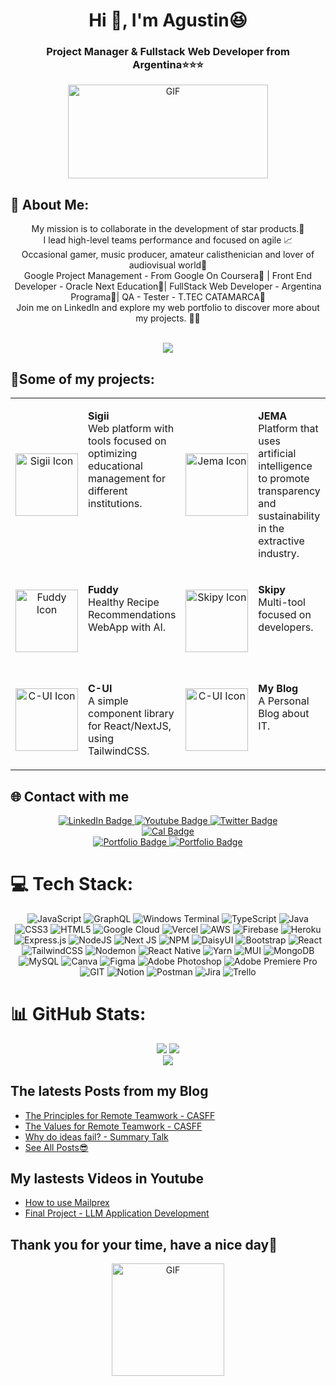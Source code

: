 <div  align="center">
<h1>Hi 👋, I'm Agustin😆 </h1>
<h3>Project Manager & Fullstack Web Developer from Argentina⭐⭐⭐</h3>
</div>
<div align="center"> 
<img width="320px" height="150px" src="https://i.giphy.com/media/v1.Y2lkPTc5MGI3NjExeG85OHM4enpjYmc4MjIyMGQ4bmJzNGR6Y2xjbGpvcncycnR4OWFmOCZlcD12MV9pbnRlcm5hbF9naWZfYnlfaWQmY3Q9Zw/xUPGGDNsLvqsBOhuU0/giphy.gif" alt="GIF"/>
</div>

## 💫 About Me:

<div align="center">
My mission is to collaborate in the development of star products.🌟<br/> 
I lead high-level teams performance and focused on agile 📈<br/>
Occasional gamer, music producer, amateur calisthenician and lover of audiovisual world🎨<br/>
Google Project Management - From Google On Coursera👑 | Front End Developer - Oracle Next Education🍊| FullStack Web Developer - Argentina Programa💼| QA - Tester - T.TEC CATAMARCA🥚
<br/>
Join me on LinkedIn and explore my web portfolio to discover more about my projects. 🚀📝
<br/>
<br/>  

[![](https://visitcount.itsvg.in/api?id=nitdraig&label=Profile%20Views&color=12&pretty=false)](https://visitcount.itsvg.in)

</div>

## 📌Some of my projects:

<table>
  <td style="text-align: center">
    <a href="https://sigii.tips">
      <img
        src="https://res.cloudinary.com/draig/image/upload/v1751400363/excelso/sigii/imagen_2025-07-01_170600573_zwymhm.png"
        alt="Sigii Icon"
        width="100"
      />
    </a>
  </td>
  <td style="vertical-align: top">
    <p>
      <strong>Sigii</strong><br />Web platform with tools focused on optimizing
      educational management for different institutions.
    </p>
  </td>
  <td style="text-align: center">
    <a href="https://jema.excelso.xyz">
      <img
        src="https://res.cloudinary.com/draig/image/upload/v1751400008/jema/imagen_2025-07-01_170005767_py0gtf.png"
        alt="Jema Icon"
        width="100"
      />
    </a>
  </td>
  <td style="vertical-align: top">
    <p>
      <strong>JEMA</strong><br />Platform that uses artificial intelligence to
      promote transparency and sustainability in the extractive industry.
    </p>
  </td>
  <td style="text-align: center">
    <a href="https://miningtalent.net">
      <img
        src="https://res.cloudinary.com/draig/image/upload/v1751399915/excelso/mtn/imagen_2025-07-01_165831962_dxejcs.png"
        alt="MTN Icon"
        width="100"
      />
    </a>
  </td>
  <td style="vertical-align: top">
    <p>
      <strong>Mining Talent</strong><br />Mining Talent Recruitment Platform
    </p>
  </td>
    <tr>
     <td style="text-align: center">
      <a href="https://fuddy.click">
        <img
          src="https://res.cloudinary.com/draig/image/upload/v1694804873/fuddy/x3c0jyse51halioek934.png"
          alt="Fuddy Icon"
          width="100"
        />
      </a>
    </td>
    <td style="vertical-align: top">
      <p>
        <strong>Fuddy</strong><br />Healthy Recipe Recommendations WebApp with
        AI.
      </p>
    </td>
    <td style="text-align: center">
      <a href="https://skipy.top">
        <img
          src="https://res.cloudinary.com/draig/image/upload/v1718659648/Skipy/dd2xu82at8rf5on5gfym.png"
          alt="Skipy Icon"
          width="100"
        />
      </a>
    </td>
    <td style="vertical-align: top">
      <p><strong>Skipy</strong><br />Multi-tool focused on developers.</p>
    </td>
    <td style="text-align: center">
      <a href="https://mailprex.excelso.xyz">
        <img
          src="https://res.cloudinary.com/draig/image/upload/v1717633081/mailprex/iwzlpdbt3uclxt5mwll3.png"
          alt="Mailprex Icon"
          width="100"
        />
      </a>
    </td>
    <td style="vertical-align: top">
      <p>
        <strong>Mailprex</strong><br />Platform for submitting forms with a
        react hook.
      </p>
    </td>
   
  </tr>
  <tr>
    <td style="text-align: center">
      <a href="https://c-ui.agustin.top">
        <img
          src="https://c-ui.agustin.top/logo.png"
          alt="C-UI Icon"
          width="100"
        />
      </a>
    </td>
    <td style="vertical-align: top">
      <p>
        <strong>C-UI</strong><br />A simple component library for React/NextJS,
        using TailwindCSS.
      </p>
    </td>
    <td style="text-align: center">
      <a href="https://en.blog.agustin.top">
        <img
          src="https://res.cloudinary.com/draig/image/upload/v1721879796/portolio-personal/icqgvg2j7br8opbasotz.png"
          alt="C-UI Icon"
          width="100"
        />
      </a>
    </td>
    <td style="vertical-align: top">
      <p><strong>My Blog</strong><br />A Personal Blog about IT.</p>
    </td>
    <td style="text-align: center">
      <a href="https://roger.agustin.top">
        <img
          src="https://res.cloudinary.com/draig/image/upload/v1723941619/portolio-personal/tse7kqpxwyrbgachsv4y.png"
          alt="Roger Icon"
          width="100"
        />
      </a>
    </td>
    <td style="vertical-align: top">
      <p><strong>Roger</strong><br />An AI financial consultant</p>
    </td>
  </tr>
</table>






## 🌐 Contact with me
<div id="badges" align="center" >
  <a href="https://linkedin.com/in/avellaneda-agustín-tns/">
    <img src="https://img.shields.io/badge/LinkedIn-blue?style=for-the-badge&logo=linkedin&logoColor=white" alt="LinkedIn Badge"/>
  </a>
  <a href="https://www.youtube.com/@draig_dev">
    <img src="https://img.shields.io/badge/YouTube-red?style=for-the-badge&logo=youtube&logoColor=white" alt="Youtube Badge"/>
  </a>
    
  <a href="https://twitter.com/nitdraig">
    <img src="https://img.shields.io/badge/Twitter-blue?style=for-the-badge&logo=twitter&logoColor=white" alt="Twitter Badge"/>
  </a>  <br/>
  <a href="https://cal.com/nitdraig">
    <img src="https://img.shields.io/badge/Take A Call With Me-purple?style=for-the-badge&logo=cal&logoColor=white" alt="Cal Badge"/>
    <br/> 
  </a>
    <a href="https://agustin.top">
    <img src="https://img.shields.io/badge/Freelance Portfolio-gray?style=for-the-badge&logo=cal&logoColor=white" alt="Portfolio Badge"/>
  </a>
     <a href="https://portfolio.agustin.top">
    <img src="https://img.shields.io/badge/Technical Portfolio-white?style=for-the-badge&logo=cal&logoColor=white" alt="Portfolio Badge"/>
  </a>
</div>




# 💻 Tech Stack:
<div align="center">

![JavaScript](https://img.shields.io/badge/javascript-%23323330.svg?style=for-the-badge&logo=javascript&logoColor=%23F7DF1E) ![GraphQL](https://img.shields.io/badge/-GraphQL-E10098?style=for-the-badge&logo=graphql&logoColor=white) ![Windows Terminal](https://img.shields.io/badge/Windows%20Terminal-%234D4D4D.svg?style=for-the-badge&logo=windows-terminal&logoColor=white) ![TypeScript](https://img.shields.io/badge/typescript-%23007ACC.svg?style=for-the-badge&logo=typescript&logoColor=white) ![Java](https://img.shields.io/badge/java-%23ED8B00.svg?style=for-the-badge&logo=openjdk&logoColor=white) ![CSS3](https://img.shields.io/badge/css3-%231572B6.svg?style=for-the-badge&logo=css3&logoColor=white) ![HTML5](https://img.shields.io/badge/html5-%23E34F26.svg?style=for-the-badge&logo=html5&logoColor=white) ![Google Cloud](https://img.shields.io/badge/GoogleCloud-%234285F4.svg?style=for-the-badge&logo=google-cloud&logoColor=white) ![Vercel](https://img.shields.io/badge/vercel-%23000000.svg?style=for-the-badge&logo=vercel&logoColor=white) ![AWS](https://img.shields.io/badge/AWS-%23FF9900.svg?style=for-the-badge&logo=amazon-aws&logoColor=white) ![Firebase](https://img.shields.io/badge/firebase-%23039BE5.svg?style=for-the-badge&logo=firebase) ![Heroku](https://img.shields.io/badge/heroku-%23430098.svg?style=for-the-badge&logo=heroku&logoColor=white) ![Express.js](https://img.shields.io/badge/express.js-%23404d59.svg?style=for-the-badge&logo=express&logoColor=%2361DAFB) ![NodeJS](https://img.shields.io/badge/node.js-6DA55F?style=for-the-badge&logo=node.js&logoColor=white) ![Next JS](https://img.shields.io/badge/Next-black?style=for-the-badge&logo=next.js&logoColor=white) ![NPM](https://img.shields.io/badge/NPM-%23CB3837.svg?style=for-the-badge&logo=npm&logoColor=white) ![DaisyUI](https://img.shields.io/badge/daisyui-5A0EF8?style=for-the-badge&logo=daisyui&logoColor=white) ![Bootstrap](https://img.shields.io/badge/bootstrap-%238511FA.svg?style=for-the-badge&logo=bootstrap&logoColor=white) ![React](https://img.shields.io/badge/react-%2320232a.svg?style=for-the-badge&logo=react&logoColor=%2361DAFB) ![TailwindCSS](https://img.shields.io/badge/tailwindcss-%2338B2AC.svg?style=for-the-badge&logo=tailwind-css&logoColor=white) ![Nodemon](https://img.shields.io/badge/NODEMON-%23323330.svg?style=for-the-badge&logo=nodemon&logoColor=%BBDEAD) ![React Native](https://img.shields.io/badge/react_native-%2320232a.svg?style=for-the-badge&logo=react&logoColor=%2361DAFB) ![Yarn](https://img.shields.io/badge/yarn-%232C8EBB.svg?style=for-the-badge&logo=yarn&logoColor=white) ![MUI](https://img.shields.io/badge/MUI-%230081CB.svg?style=for-the-badge&logo=mui&logoColor=white) ![MongoDB](https://img.shields.io/badge/MongoDB-%234ea94b.svg?style=for-the-badge&logo=mongodb&logoColor=white) ![MySQL](https://img.shields.io/badge/mysql-%2300000f.svg?style=for-the-badge&logo=mysql&logoColor=white) ![Canva](https://img.shields.io/badge/Canva-%2300C4CC.svg?style=for-the-badge&logo=Canva&logoColor=white) ![Figma](https://img.shields.io/badge/figma-%23F24E1E.svg?style=for-the-badge&logo=figma&logoColor=white) ![Adobe Photoshop](https://img.shields.io/badge/adobe%20photoshop-%2331A8FF.svg?style=for-the-badge&logo=adobe%20photoshop&logoColor=white) ![Adobe Premiere Pro](https://img.shields.io/badge/Adobe%20Premiere%20Pro-9999FF.svg?style=for-the-badge&logo=Adobe%20Premiere%20Pro&logoColor=white) ![GIT](https://img.shields.io/badge/Git-fc6d26?style=for-the-badge&logo=git&logoColor=white) ![Notion](https://img.shields.io/badge/Notion-%23000000.svg?style=for-the-badge&logo=notion&logoColor=white)  ![Postman](https://img.shields.io/badge/Postman-FF6C37?style=for-the-badge&logo=postman&logoColor=white) ![Jira](https://img.shields.io/badge/jira-%230A0FFF.svg?style=for-the-badge&logo=jira&logoColor=white) ![Trello](https://img.shields.io/badge/Trello-%23026AA7.svg?style=for-the-badge&logo=Trello&logoColor=white)

</div>

# 📊 GitHub Stats:


<div align="center">

![](https://github-readme-stats.vercel.app/api?username=nitdraig&theme=react&hide_border=false&include_all_commits=false&count_private=false)
![](https://github-readme-streak-stats.herokuapp.com/?user=nitdraig&theme=react&hide_border=false)<br/>
![](https://github-readme-stats.vercel.app/api/top-langs/?username=nitdraig&theme=react&hide_border=false&include_all_commits=false&count_private=false&layout=compact)


</div>

## The latests Posts from my Blog

- [The Principles for Remote Teamwork - CASFF](https://en.blog.agustin.top/posts/019_principles_for_remote_teamwork) <br/>
- [The Values ​​for Remote Teamwork - CASFF](https://en.blog.agustin.top/posts/020_values_for_remote_teamwork)<br/>
- [Why do ideas fail? - Summary Talk](https://en.blog.agustin.top/posts/022_why_ideas_fail)<br/>
- [See All Posts😎](https://en.blog.agustin.top/blog)<br/>


## My lastests Videos in Youtube

- [How to use Mailprex](https://www.youtube.com/watch?v=jUFbzTwiytU) <br/>
- [Final Project - LLM Application Development](https://www.youtube.com/watch?v=vSYIJVm0-eM) <br/>

## Thank you for your time, have a nice day🥳

<div  align="center">
  
   <img  height="180px" src="https://i.giphy.com/media/v1.Y2lkPTc5MGI3NjExb2t0dnc0dnY4aG9zb3BrbGRyZHYxdGthcnd2bXJ1Nnh1cTdyc2FqMiZlcD12MV9pbnRlcm5hbF9naWZfYnlfaWQmY3Q9Zw/R6gvnAxj2ISzJdbA63/giphy-downsized.gif" alt="GIF"/>
   
</div>
